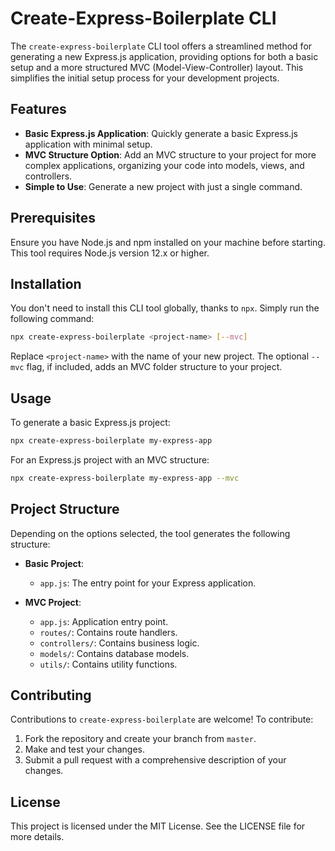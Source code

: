 # Create-Express-Boilerplate CLI

The `create-express-boilerplate` CLI tool offers a streamlined method for generating a new Express.js application, providing options for both a basic setup and a more structured MVC (Model-View-Controller) layout. This simplifies the initial setup process for your development projects.

## Features

- **Basic Express.js Application**: Quickly generate a basic Express.js application with minimal setup.
- **MVC Structure Option**: Add an MVC structure to your project for more complex applications, organizing your code into models, views, and controllers.
- **Simple to Use**: Generate a new project with just a single command.

## Prerequisites

Ensure you have Node.js and npm installed on your machine before starting. This tool requires Node.js version 12.x or higher.

## Installation

You don't need to install this CLI tool globally, thanks to `npx`. Simply run the following command:

```bash
npx create-express-boilerplate <project-name> [--mvc]
```

Replace `<project-name>` with the name of your new project. The optional `--mvc` flag, if included, adds an MVC folder structure to your project.

## Usage

To generate a basic Express.js project:

```bash
npx create-express-boilerplate my-express-app
```

For an Express.js project with an MVC structure:

```bash
npx create-express-boilerplate my-express-app --mvc
```

## Project Structure

Depending on the options selected, the tool generates the following structure:

- **Basic Project**:
  - `app.js`: The entry point for your Express application.

- **MVC Project**:
  - `app.js`: Application entry point.
  - `routes/`: Contains route handlers.
  - `controllers/`: Contains business logic.
  - `models/`: Contains database models.
  - `utils/`: Contains utility functions.

## Contributing

Contributions to `create-express-boilerplate` are welcome! To contribute:

1. Fork the repository and create your branch from `master`.
2. Make and test your changes.
3. Submit a pull request with a comprehensive description of your changes.

## License

This project is licensed under the MIT License. See the LICENSE file for more details.

